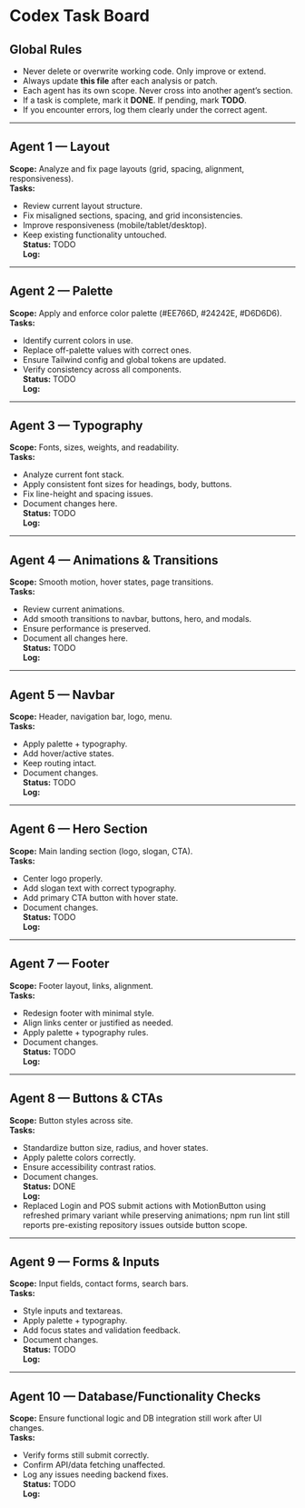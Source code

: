 # Codex Task Board

## Global Rules
- Never delete or overwrite working code. Only improve or extend.
- Always update **this file** after each analysis or patch.
- Each agent has its own scope. Never cross into another agent’s section.
- If a task is complete, mark it **DONE**. If pending, mark **TODO**.
- If you encounter errors, log them clearly under the correct agent.

---

## Agent 1 — Layout
**Scope:** Analyze and fix page layouts (grid, spacing, alignment, responsiveness).  
**Tasks:**  
- Review current layout structure.  
- Fix misaligned sections, spacing, and grid inconsistencies.  
- Improve responsiveness (mobile/tablet/desktop).  
- Keep existing functionality untouched.  
**Status:** TODO  
**Log:**  

---

## Agent 2 — Palette
**Scope:** Apply and enforce color palette (#EE766D, #24242E, #D6D6D6).  
**Tasks:**  
- Identify current colors in use.  
- Replace off-palette values with correct ones.  
- Ensure Tailwind config and global tokens are updated.  
- Verify consistency across all components.  
**Status:** TODO  
**Log:**  

---

## Agent 3 — Typography
**Scope:** Fonts, sizes, weights, and readability.  
**Tasks:**  
- Analyze current font stack.  
- Apply consistent font sizes for headings, body, buttons.  
- Fix line-height and spacing issues.  
- Document changes here.  
**Status:** TODO  
**Log:**  

---

## Agent 4 — Animations & Transitions
**Scope:** Smooth motion, hover states, page transitions.  
**Tasks:**  
- Review current animations.  
- Add smooth transitions to navbar, buttons, hero, and modals.  
- Ensure performance is preserved.  
- Document all changes here.  
**Status:** TODO  
**Log:**  

---

## Agent 5 — Navbar
**Scope:** Header, navigation bar, logo, menu.  
**Tasks:**  
- Apply palette + typography.  
- Add hover/active states.  
- Keep routing intact.  
- Document changes.  
**Status:** TODO  
**Log:**  

---

## Agent 6 — Hero Section
**Scope:** Main landing section (logo, slogan, CTA).  
**Tasks:**  
- Center logo properly.  
- Add slogan text with correct typography.  
- Add primary CTA button with hover state.  
- Document changes.  
**Status:** TODO  
**Log:**  

---

## Agent 7 — Footer
**Scope:** Footer layout, links, alignment.  
**Tasks:**  
- Redesign footer with minimal style.  
- Align links center or justified as needed.  
- Apply palette + typography rules.  
- Document changes.  
**Status:** TODO  
**Log:**  

---

## Agent 8 — Buttons & CTAs
**Scope:** Button styles across site.  
**Tasks:**  
- Standardize button size, radius, and hover states.  
- Apply palette colors correctly.  
- Ensure accessibility contrast ratios.  
- Document changes.  
**Status:** DONE  
**Log:**  
- Replaced Login and POS submit actions with MotionButton using refreshed primary variant while preserving animations; npm run lint still reports pre-existing repository issues outside button scope.  
---

## Agent 9 — Forms & Inputs
**Scope:** Input fields, contact forms, search bars.  
**Tasks:**  
- Style inputs and textareas.  
- Apply palette + typography.  
- Add focus states and validation feedback.  
- Document changes.  
**Status:** TODO  
**Log:**  

---

## Agent 10 — Database/Functionality Checks
**Scope:** Ensure functional logic and DB integration still work after UI changes.  
**Tasks:**  
- Verify forms still submit correctly.  
- Confirm API/data fetching unaffected.  
- Log any issues needing backend fixes.  
**Status:** TODO  
**Log:**  
